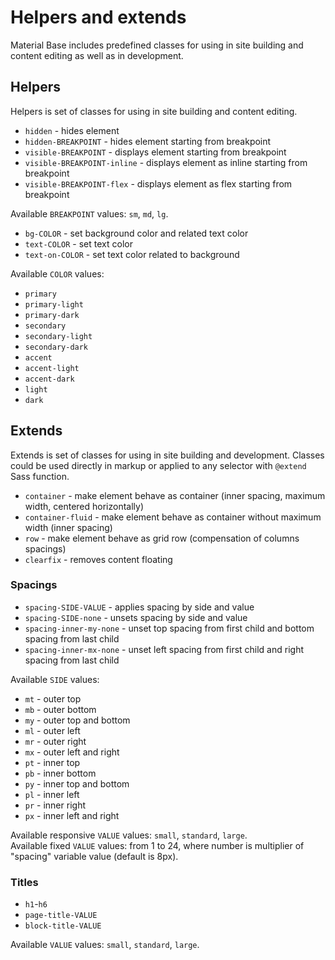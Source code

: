 Helpers and extends
===================

Material Base includes predefined classes for using in site building and content editing as well as in development.

Helpers
-------

Helpers is set of classes for using in site building and content editing.

* `hidden` - hides element
* `hidden-BREAKPOINT` - hides element starting from breakpoint
* `visible-BREAKPOINT` - displays element starting from breakpoint
* `visible-BREAKPOINT-inline` - displays element as inline starting from breakpoint
* `visible-BREAKPOINT-flex` - displays element as flex starting from breakpoint

Available `BREAKPOINT` values: `sm`, `md`, `lg`.

* `bg-COLOR` - set background color and related text color
* `text-COLOR` - set text color
* `text-on-COLOR` - set text color related to background

Available `COLOR` values:

* `primary`
* `primary-light`
* `primary-dark`
* `secondary`
* `secondary-light`
* `secondary-dark`
* `accent`
* `accent-light`
* `accent-dark`
* `light`
* `dark`

Extends
-------

Extends is set of classes for using in site building and development. Classes could be used directly in markup or applied to any selector with `@extend` Sass function.

* `container` - make element behave as container (inner spacing, maximum width, centered horizontally)
* `container-fluid` - make element behave as container without maximum width (inner spacing)
* `row` - make element behave as grid row (compensation of columns spacings)
* `clearfix` - removes content floating

### Spacings

* `spacing-SIDE-VALUE` - applies spacing by side and value
* `spacing-SIDE-none` - unsets spacing by side and value
* `spacing-inner-my-none` - unset top spacing from first child and bottom spacing from last child
* `spacing-inner-mx-none` - unset left spacing from first child and right spacing from last child

Available `SIDE` values: 

* `mt` - outer top
* `mb` - outer bottom
* `my` - outer top and bottom
* `ml` - outer left
* `mr` - outer right
* `mx` - outer left and right
* `pt` - inner top
* `pb` - inner bottom
* `py` - inner top and bottom
* `pl` - inner left
* `pr` - inner right
* `px` - inner left and right

Available responsive `VALUE` values: `small`, `standard`, `large`.<br />
Available fixed `VALUE` values: from 1 to 24, where number is multiplier of "spacing" variable value (default is 8px).

### Titles

* `h1`-`h6`
* `page-title-VALUE`
* `block-title-VALUE`

Available `VALUE` values: `small`, `standard`, `large`.



